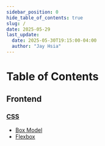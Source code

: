 ```yaml
---
sidebar_position: 0
hide_table_of_contents: true
slug: /
date: 2025-05-29
last_update:
  date: 2025-05-30T19:15:00-04:00
  author: "Jay Hsia"
---
```

# Table of Contents

## Frontend

### [CSS](./frontend/css)

- [Box Model](./frontend/css/box-model)
- [Flexbox](./frontend/css/flexbox)

